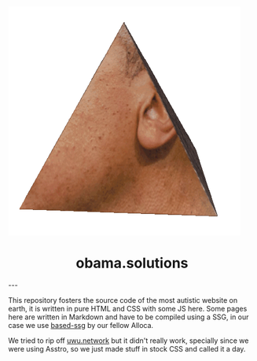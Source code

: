 <img align="center" src="ast/obama.gif" alt="Look at this handsome man, how he spins after being painfully tortured and turned into a prism! (also fuck you, let me load a 3mb gif of Hi-Res Obama Prism spinning)">
<h1 align="center">obama.solutions</h1>
---

This repository fosters the source code of the most autistic website on earth, it is written in pure HTML and CSS with some JS here. Some pages here are written in Markdown and have to be compiled using a SSG, in our case we use [based-ssg](https://github.com/alloca123/based-ssg) by our fellow Alloca.

We tried to rip off [uwu.network](https://uwu.network) but it didn't really work, specially since we were using Asstro, so we just made stuff in stock CSS and called it a day.
